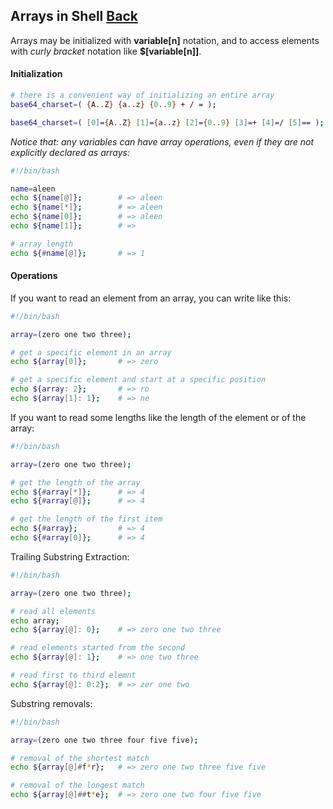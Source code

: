 ## Arrays in Shell [Back](./../Shell.md)

Arrays may be initialized with **variable[n]** notation, and to access elements with *curly bracket* notation like **$[variable[n]]**.

#### Initialization

```bash
# there is a convenient way of initializing an entire array
base64_charset=( {A..Z} {a..z} {0..9} + / = );

base64_charset=( [0]={A..Z} [1]={a..z} [2]={0..9} [3]=+ [4]=/ [5]== );
```

*Notice that: any variables can have array operations, even if they are not explicitly declared as arrays:*

```bash
#!/bin/bash

name=aleen
echo ${name[@]};        # => aleen
echo ${name[*]};        # => aleen
echo ${name[0]};        # => aleen
echo ${name[1]};        # => 

# array length
echo ${#name[@]};       # => 1
```

#### Operations

If you want to read an element from an array, you can write like this:

```bash
#!/bin/bash

array=(zero one two three);

# get a specific element in an array
echo ${array[0]};       # => zero

# get a specific element and start at a specific position
echo ${array: 2};       # => ro
echo ${array[1]: 1};    # => ne
```

If you want to read some lengths like the length of the element or of the array:

```bash
#!/bin/bash

array=(zero one two three);

# get the length of the array
echo ${#array[*]};      # => 4
echo ${#array[@]};      # => 4

# get the length of the first item
echo ${#array};         # => 4
echo ${#array[0]};      # => 4
```

Trailing Substring Extraction:

```bash
#!/bin/bash

array=(zero one two three);

# read all elements
echo array;
echo ${array[@]: 0};    # => zero one two three

# read elements started from the second
echo ${array[@]: 1};    # => one two three

# read first to third elemnt
echo ${array[@]: 0:2};  # => zer one two
```

Substring removals:

```bash
#!/bin/bash

array=(zero one two three four five five);

# removal of the shortest match
echo ${array[@]#f*r};   # => zero one two three five five

# removal of the longest match
echo ${array[@]##t*e};  # => zero one two four five five

```